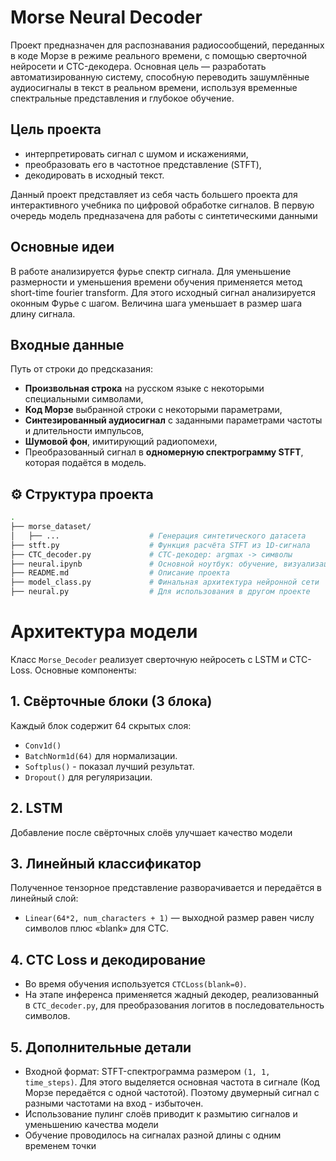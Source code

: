 # Morse Neural Decoder

Проект предназначен для распознавания радиосообщений, переданных в коде Морзе в режиме реального времени, с помощью сверточной нейросети и CTC-декодера. Основная цель — разработать автоматизированную систему, способную переводить зашумлённые аудиосигналы в текст в реальном времени, используя временные спектральные представления и глубокое обучение.

## Цель проекта

- интерпретировать сигнал с шумом и искажениями,
- преобразовать его в частотное представление (STFT),
- декодировать в исходный текст.

Данный проект представляет из себя часть большего проекта для интерактивного учебника по цифровой обработке сигналов. В первую очередь модель предназачена для работы с синтетическими данными

## Основные идеи

В работе анализируется фурье спектр сигнала. Для уменьшение размерности и уменьшения времени обучения применяется метод short-time fourier transform. Для этого исходный сигнал анализируется оконным Фурье с шагом. Величина шага уменьшает в размер шага длину сигнала.

## Входные данные

Путь от строки до предсказания:
- **Произвольная строка** на русском языке с некоторыми специальными символами,
- **Код Морзе** выбранной строки с некоторыми параметрами,
- **Синтезированный аудиосигнал** с заданными параметрами частоты и длительности импульсов,
- **Шумовой фон**, имитирующий радиопомехи,
- Преобразованный сигнал в **одномерную спектрограмму STFT**, которая подаётся в модель.

## ⚙️ Структура проекта

```bash
.
├── morse_dataset/
│   ├── ...                    # Генерация синтетического датасета
├── stft.py                    # Функция расчёта STFT из 1D-сигнала
├── CTC_decoder.py             # CTC-декодер: argmax -> символы
├── neural.ipynb               # Основной ноутбук: обучение, визуализация, тестирование
├── README.md                  # Описание проекта
├── model_class.py             # Финальная архитектура нейронной сети
├── neural.py                  # Для использования в другом проекте
```

# Архитектура модели

Класс `Morse_Decoder` реализует сверточную нейросеть с LSTM и CTC-Loss. Основные компоненты:

## 1. Свёрточные блоки (3 блока)

Каждый блок содержит 64 скрытых слоя:
- `Conv1d()`
- `BatchNorm1d(64)` для нормализации.
- `Softplus()` - показал лучший результат.
- `Dropout()` для регуляризации.

## 2. LSTM

Добавление после свёрточных слоёв улучшает качество модели

## 3. Линейный классификатор

Полученное тензорное представление разворачивается и передаётся в линейный слой:
- `Linear(64*2, num_characters + 1)` — выходной размер равен числу символов плюс «blank» для CTC.

## 4. CTC Loss и декодирование

- Во время обучения используется `CTCLoss(blank=0)`.
- На этапе инференса применяется жадный декодер, реализованный в `CTC_decoder.py`, для преобразования логитов в последовательность символов.

## 5. Дополнительные детали

- Входной формат: STFT-спектрограмма размером `(1, 1, time_steps)`. Для этого выделяется основная частота в сигнале (Код Морзе передаётся с одной частотой). Поэтому двумерный сигнал с разными частотами на вход - избыточен.
- Использование пулинг слоёв приводит к размытию сигналов и уменьшению качества модели
- Обучение проводилось на сигналах разной длины с одним временем точки